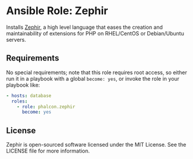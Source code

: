 # Ansible Role: Zephir

Installs [Zephir](https://github.com/phalcon/zephir), a high level language
that eases the creation and maintainability of extensions for PHP on
RHEL/CentOS or Debian/Ubuntu servers.

## Requirements

No special requirements; note that this role requires root access, so either
run it in a playbook with a global `become: yes`, or invoke the role in your
playbook like:

```yml
- hosts: database
  roles:
    - role: phalcon.zephir
      become: yes
```

## License

Zephir is open-sourced software licensed under the MIT License. See the LICENSE file for more information.
